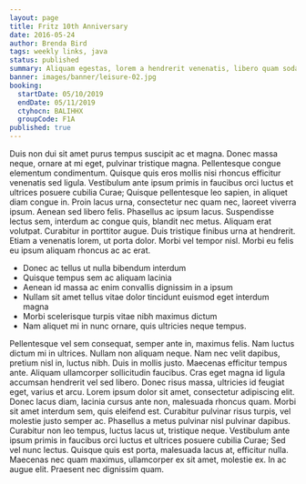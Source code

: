 ```yaml
---
layout: page
title: Fritz 10th Anniversary
date: 2016-05-24
author: Brenda Bird
tags: weekly links, java
status: published
summary: Aliquam egestas, lorem a hendrerit venenatis, libero quam sodales.
banner: images/banner/leisure-02.jpg
booking:
  startDate: 05/10/2019
  endDate: 05/11/2019
  ctyhocn: BALIHHX
  groupCode: F1A
published: true
---
```

Duis non dui sit amet purus tempus suscipit ac et magna. Donec massa neque, ornare at mi eget, pulvinar tristique magna. Pellentesque congue elementum condimentum. Quisque quis eros mollis nisi rhoncus efficitur venenatis sed ligula. Vestibulum ante ipsum primis in faucibus orci luctus et ultrices posuere cubilia Curae; Quisque pellentesque leo sapien, in aliquet diam congue in. Proin lacus urna, consectetur nec quam nec, laoreet viverra ipsum. Aenean sed libero felis. Phasellus ac ipsum lacus. Suspendisse lectus sem, interdum ac congue quis, blandit nec metus. Aliquam erat volutpat. Curabitur in porttitor augue. Duis tristique finibus urna at hendrerit. Etiam a venenatis lorem, ut porta dolor. Morbi vel tempor nisl. Morbi eu felis eu ipsum aliquam rhoncus ac ac erat.

* Donec ac tellus ut nulla bibendum interdum
* Quisque tempus sem ac aliquam lacinia
* Aenean id massa ac enim convallis dignissim in a ipsum
* Nullam sit amet tellus vitae dolor tincidunt euismod eget interdum magna
* Morbi scelerisque turpis vitae nibh maximus dictum
* Nam aliquet mi in nunc ornare, quis ultricies neque tempus.

Pellentesque vel sem consequat, semper ante in, maximus felis. Nam luctus dictum mi in ultrices. Nullam non aliquam neque. Nam nec velit dapibus, pretium nisl in, luctus nibh. Duis in mollis justo. Maecenas efficitur tempus ante. Aliquam ullamcorper sollicitudin faucibus. Cras eget magna id ligula accumsan hendrerit vel sed libero. Donec risus massa, ultricies id feugiat eget, varius et arcu. Lorem ipsum dolor sit amet, consectetur adipiscing elit. Donec lacus diam, lacinia cursus ante non, malesuada rhoncus quam. Morbi sit amet interdum sem, quis eleifend est. Curabitur pulvinar risus turpis, vel molestie justo semper ac. Phasellus a metus pulvinar nisl pulvinar dapibus.
Curabitur non leo tempus, luctus lacus ut, tristique neque. Vestibulum ante ipsum primis in faucibus orci luctus et ultrices posuere cubilia Curae; Sed vel nunc lectus. Quisque quis est porta, malesuada lacus at, efficitur nulla. Maecenas nec quam maximus, ullamcorper ex sit amet, molestie ex. In ac augue elit. Praesent nec dignissim quam.
